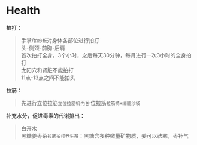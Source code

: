 # Health

拍打：  
> 手掌/`拍痧板`对身体各部位进行拍打  
> 头-侧颈-前胸-后肩  
> 首次拍打全身，3个小时，之后每天30分钟，每月进行一次3小时的全身拍打  
> 太阳穴和肾脏不能拍打  
> 11点-13点之间不能拍头  

拉筋：  
> 先进行立位拉筋`立位拉筋机`再卧位拉筋`拉筋椅+绑腿沙袋`

补充水分，促进毒素的代谢排出：
>
> 白开水  
> 黑糖姜枣茶`拉筋拍打养生茶`：黑糖含多种微量矿物质，姜可以祛寒，枣补气